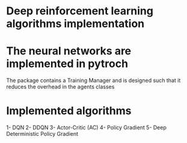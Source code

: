 # Deep reinforcement learning algorithms implementation
# The neural networks are implemented in pytroch

 The package contains a Training Manager and is designed such that it reduces the overhead in the  agents classes

# Implemented algorithms 
 1- DQN 
 2- DDQN
 3- Actor-Critic (AC)
 4- Policy Gradient
 5- Deep Deterministic Policy Gradient


